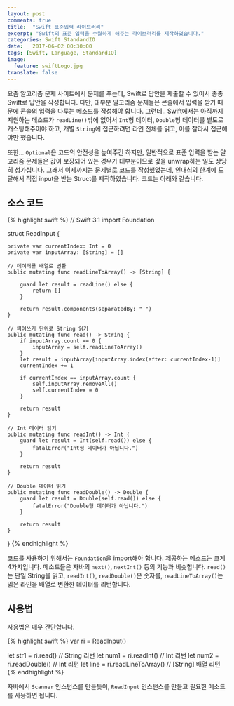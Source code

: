 ```yaml
---
layout: post
comments: true
title:  "Swift 표준입력 라이브러리"
excerpt: "Swift의 표준 입력을 수월하게 해주는 라이브러리를 제작하였습니다."
categories: Swift StandardIO
date:   2017-06-02 00:30:00
tags: [Swift, Language, StandardIO]
image:
  feature: swiftLogo.jpg
translate: false
---
```


요즘 알고리즘 문제 사이트에서 문제를 푸는데, Swift로 답안을 제출할 수 있어서 종종 Swift로 답안을 작성합니다. 다만, 대부분 알고리즘 문제들은 콘솔에서 입력을 받기 때문에 콘솔의 입력을 다루는 메소드를 작성해야 합니다. 그런데.. Swift에서는 아직까지 지원하는 메소드가 `readLine()`밖에 없어서 `Int`형 데이터, `Double`형 데이터를 별도로 캐스팅해주어야 하고, 개별 `String`에 접근하려면 라인 전체를 읽고, 이를 잘라서 접근해야만 했습니다.

또한... `Optional`은 코드의 안전성을 높여주긴 하지만, 일반적으로 표준 입력을 받는 알고리즘 문제들은 값이 보장되어 있는 경우가 대부분이므로 값을 unwrap하는 일도 상당히 성가십니다. 그래서 이제까지는 문제별로 코드를 작성했었는데, 인내심의 한계에 도달해서 직접 input을 받는 Struct를 제작하였습니다. 코드는 아래와 같습니다.

## 소스 코드

{% highlight swift %}
// Swift 3.1
import Foundation

struct ReadInput {

    private var currentIndex: Int = 0
    private var inputArray: [String] = []

    // 데이터를 배열로 변환
    public mutating func readLineToArray() -> [String] {

        guard let result = readLine() else {
            return []
        }

        return result.components(separatedBy: " ")
    }

    // 띄어쓰기 단위로 String 읽기
    public mutating func read() -> String {
        if inputArray.count == 0 {
            inputArray = self.readLineToArray()
        }
        let result = inputArray[inputArray.index(after: currentIndex-1)]
        currentIndex += 1

        if currentIndex == inputArray.count {
            self.inputArray.removeAll()
            self.currentIndex = 0
        }

        return result
    }

    // Int 데이터 읽기
    public mutating func readInt() -> Int {
        guard let result = Int(self.read()) else {
            fatalError("Int형 데이터가 아닙니다.")
        }

        return result
    }

    // Double 데이터 읽기
    public mutating func readDouble() -> Double {
        guard let result = Double(self.read()) else {
            fatalError("Double형 데이터가 아닙니다.")
        }

        return result
    }
}
{% endhighlight %}

코드를 사용하기 위해서는 `Foundation`을 import해야 합니다. 제공하는 메소드는 크게 4가지입니다. 메소드들은 자바의 `next()`, `nextInt()` 등의 기능과 비슷합니다. `read()`는 단일 String을 읽고, `readInt()`, `readDouble()`은 숫자를, `readLineToArray()`는 읽은 라인을 배열로 변환한 데이터를 리턴합니다.

## 사용법

사용법은 매우 간단합니다.

{% highlight swift %}
var ri = ReadInput()

let str1 = ri.read() // String 리턴
let num1 = ri.readInt() // Int 리턴
let num2 = ri.readDouble() // Int 리턴
let line = ri.readLineToArray() // [String] 배열 리턴
{% endhighlight %}

자바에서 `Scanner` 인스턴스를 만들듯이, `ReadInput` 인스턴스를 만들고 필요한 메소드를 사용하면 됩니다.
